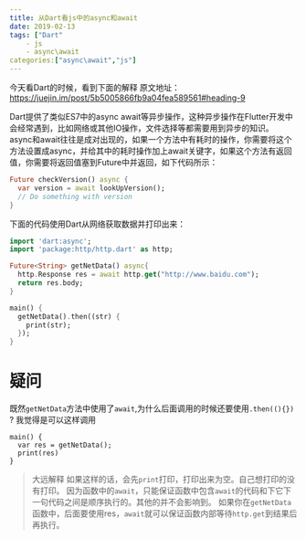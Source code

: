 ```yaml
---
title: 从Dart看js中的async和await
date: 2019-02-13
tags: ["Dart"
	- js
	- async\await
categories:["async\await","js"]
---
```


今天看Dart的时候，看到下面的解释
原文地址：https://juejin.im/post/5b5005866fb9a04fea589561#heading-9

Dart提供了类似ES7中的async await等异步操作，这种异步操作在Flutter开发中会经常遇到，比如网络或其他IO操作，文件选择等都需要用到异步的知识。
async和await往往是成对出现的，如果一个方法中有耗时的操作，你需要将这个方法设置成async，并给其中的耗时操作加上await关键字，如果这个方法有返回值，你需要将返回值塞到Future中并返回，如下代码所示：

```Dart
Future checkVersion() async {
  var version = await lookUpVersion();
  // Do something with version
}
```
下面的代码使用Dart从网络获取数据并打印出来：
```Dart
import 'dart:async';
import 'package:http/http.dart' as http;

Future<String> getNetData() async{
  http.Response res = await http.get("http://www.baidu.com");
  return res.body;
}

main() {
  getNetData().then((str) {
    print(str);
  });
}

```

# 疑问
既然`getNetData`方法中使用了`await`,为什么后面调用的时候还要使用`.then((){})` ?
我觉得是可以这样调用
```
main() {
  var res = getNetData();
  print(res)
}
```
> 大远解释
如果这样的话，会先`print`打印，打印出来为空。自己想打印的没有打印。
因为函数中的`await`，只能保证函数中包含`await`的代码和下它下一句代码之间是顺序执行的。其他的并不会影响到。
如果你在`getNetData`函数中，后面要使用res，`await`就可以保证函数内部等待`http.get`到结果后再执行。